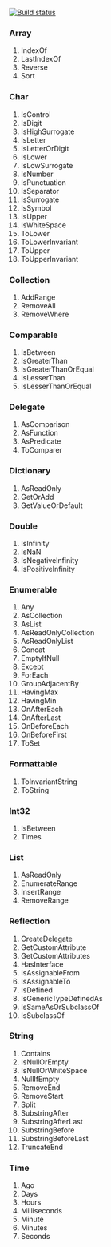 [![Build status](https://ci.appveyor.com/api/projects/status/jg5841626qcwpc6b)](https://ci.appveyor.com/project/ashmind/ashmind-extensions)

### Array
  1. IndexOf
  2. LastIndexOf
  3. Reverse
  4. Sort

### Char
  1. IsControl
  2. IsDigit
  3. IsHighSurrogate
  4. IsLetter
  5. IsLetterOrDigit
  6. IsLower
  7. IsLowSurrogate
  8. IsNumber
  9. IsPunctuation
  10. IsSeparator
  11. IsSurrogate
  12. IsSymbol
  13. IsUpper
  14. IsWhiteSpace
  15. ToLower
  16. ToLowerInvariant
  17. ToUpper
  18. ToUpperInvariant

### Collection
  1. AddRange
  2. RemoveAll
  3. RemoveWhere

### Comparable
  1. IsBetween
  2. IsGreaterThan
  3. IsGreaterThanOrEqual
  4. IsLesserThan
  5. IsLesserThanOrEqual

### Delegate
  1. AsComparison
  2. AsFunction
  3. AsPredicate
  4. ToComparer

### Dictionary
  1. AsReadOnly
  2. GetOrAdd
  3. GetValueOrDefault

### Double
  1. IsInfinity
  2. IsNaN
  3. IsNegativeInfinity
  4. IsPositiveInfinity

### Enumerable
  1. Any
  2. AsCollection
  3. AsList
  4. AsReadOnlyCollection
  5. AsReadOnlyList
  6. Concat
  7. EmptyIfNull
  8. Except
  9. ForEach
  10. GroupAdjacentBy
  11. HavingMax
  12. HavingMin
  13. OnAfterEach
  14. OnAfterLast
  15. OnBeforeEach
  16. OnBeforeFirst
  17. ToSet

### Formattable
  1. ToInvariantString
  2. ToString

### Int32
  1. IsBetween
  2. Times

### List
  1. AsReadOnly
  2. EnumerateRange
  3. InsertRange
  4. RemoveRange

### Reflection
  1. CreateDelegate
  2. GetCustomAttribute
  3. GetCustomAttributes
  4. HasInterface
  5. IsAssignableFrom
  6. IsAssignableTo
  7. IsDefined
  8. IsGenericTypeDefinedAs
  9. IsSameAsOrSubclassOf
  10. IsSubclassOf

### String
  1. Contains
  2. IsNullOrEmpty
  3. IsNullOrWhiteSpace
  4. NullIfEmpty
  5. RemoveEnd
  6. RemoveStart
  7. Split
  8. SubstringAfter
  9. SubstringAfterLast
  10. SubstringBefore
  11. SubstringBeforeLast
  12. TruncateEnd

### Time
  1. Ago
  2. Days
  3. Hours
  4. Milliseconds
  5. Minute
  6. Minutes
  7. Seconds

